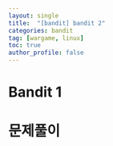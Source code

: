```yaml
---
layout: single
title:  "[bandit] bandit 2"
categories: bandit
tag: [wargame, linux]
toc: true
author_profile: false
---
```



# Bandit 1


# 문제풀이
<p></p>
<p></p>
<p></p>
<p></p>